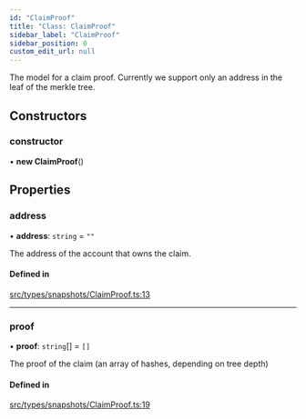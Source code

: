 ```yaml
---
id: "ClaimProof"
title: "Class: ClaimProof"
sidebar_label: "ClaimProof"
sidebar_position: 0
custom_edit_url: null
---
```


The model for a claim proof. Currently we support only an address
in the leaf of the merkle tree.

## Constructors

### constructor

• **new ClaimProof**()

## Properties

### address

• **address**: `string` = `""`

The address of the account that owns the claim.

#### Defined in

[src/types/snapshots/ClaimProof.ts:13](https://github.com/PrasoonPratham/nftlabs-sdk-ts/blob/ff1ad69/src/types/snapshots/ClaimProof.ts#L13)

___

### proof

• **proof**: `string`[] = `[]`

The proof of the claim (an array of hashes, depending on tree depth)

#### Defined in

[src/types/snapshots/ClaimProof.ts:19](https://github.com/PrasoonPratham/nftlabs-sdk-ts/blob/ff1ad69/src/types/snapshots/ClaimProof.ts#L19)
